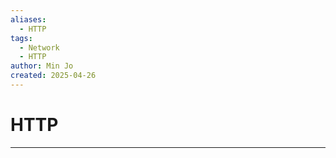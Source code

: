 ```yaml
---
aliases:
  - HTTP
tags:
  - Network
  - HTTP
author: Min Jo
created: 2025-04-26
---
```


# HTTP
---
